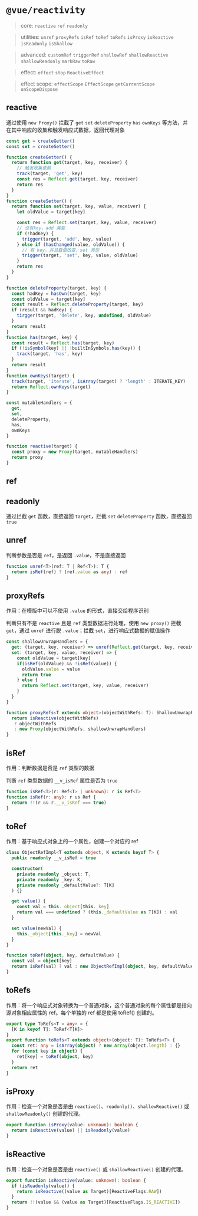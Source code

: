 # `@vue/reactivity`

> core: `reactive` `ref` `readonly`

> utilities: `unref` `proxyRefs` `isRef` `toRef` `toRefs` `isProxy` `isReactive` `isReadonly` `isShallow`

> advanced: `customRef` `triggerRef` `shallowRef` `shallowReactive` `shallowReadonly` `markRaw` `toRaw`

> effect: `effect` `stop` `ReactiveEffect`

> effect scope: `effectScope` `EffectScope` `getCurrentScope` `onScopeDispose`

## reactive

通过使用 `new Proxy()` 拦截了 `get` `set` `deleteProperty` `has` `ownKeys` 等方法，并在其中响应的收集和触发响应式数据，返回代理对象

```js
const get = createGetter()
const set = createSetter()

function createGetter() {
  return function get(target, key, receiver) {
    // 触发收集依赖
    track(target, 'get', key)
    const res = Reflect.get(target, key, receiver)
    return res
  }
}
function createSetter() {
  return function set(target, key, value, receiver) {
    let oldValue = target[key]

    const res = Reflect.set(target, key, value, receiver)
    // 没有key，add 类型
    if (!hadKey) {
      trigger(target, 'add', key, value)
    } else if (hasChanged(value, oldValue)) {
      // 有 key，并且数值改变，set 类型
      trigger(target, 'set', key, value, oldValue)
    }
    return res
  }
}

function deleteProperty(target, key) {
  const hadKey = hasOwn(target, key)
  const oldValue = target[key]
  const result = Reflect.deleteProperty(target, key)
  if (result && hadKey) {
    tirgger(target, 'delete', key, undefined, oldValue)
  }
  return result
}
function has(target, key) {
  const result = Reflect.has(target, key)
  if (!isSymbol(key) || !builtInSymbols.has(key)) {
    track(target, 'has', key)
  }
  return result
}
function ownKeys(target) {
  track(target, 'iterate', isArray(target) ? 'length' : ITERATE_KEY)
  return Reflect.ownKeys(target)
}

const mutableHandlers = {
  get,
  set,
  deleteProperty,
  has,
  ownKeys
}

function reactive(target) {
  const proxy = new Proxy(target, mutableHandlers)
  return proxy
}
```

## ref

## readonly

通过拦截 `get` 函数，直接返回 `target`，拦截 `set` `deleteProperty` 函数，直接返回 `true` 

## unref

判断参数是否是 `ref`，是返回 `.value`，不是直接返回 

```ts
function unref<T>(ref: T | Ref<T>): T {
  return isRef(ref) ? (ref.value as any) : ref
}
```

## proxyRefs

作用：在模版中可以不使用 `.value` 的形式，直接交给程序识别

判断只有不是 `reactive` 且是 `ref` 类型数据进行处理，使用 `new proxy()` 拦截 `get`，通过 `unref` 进行脱 `.value`；拦截 `set`，进行响应式数据的赋值操作

```ts
const shallowUnwrapHandlers = {
  get: (target, key, receiver) => unref(Reflect.get(target, key, receiver)),
  set: (target, key, value, receiver) => {
    const oldValue = target[key]
    if(isRef(oldValue) && !isRef(value)) {
      oldValue.value = value
      return true
    } else {
      return Reflect.set(target, key, value, receiver)
    }
  }
}

function proxyRefs<T extends object>(objectWithRefs: T): ShallowUnwrapRef<T> {
  return isReactive(objectWithRefs) 
   ? objectWithRefs
   : new Proxy(objectWithRefs, shallowUnwrapHandlers)
}
```

## isRef

作用：判断数据是否是 `ref` 类型的数据

判断 `ref` 类型数据的 `__v_isRef` 属性是否为 `true`

```ts
function isRef<T>(r: Ref<T> | unknown): r is Ref<T>
function isRef(r: any): r us Ref {
  return !!(r && r.__v_isRef === true)
}
```

## toRef

作用：基于响应式对象上的一个属性，创建一个对应的 ref

```ts
class ObjectRefImpl<T extends object, K extends keyof T> {
  public readonly __v_isRef = true

  constructor(
    private readonly _object: T,
    private readonly _key: K,
    private readonly _defaultValue?: T[K]
  ) {}

  get value() {
    const val = this._object[this._key]
    return val === undefined ? (this._defaultValue as T[K]) : val
  }

  set value(newVal) {
    this._object[this._key] = newVal
  }
}

function toRef(object, key, defaultValue) {
  const val = object[key]
  return isRef(val) ? val : new ObjectRefImpl(object, key, defaultValue)
}
```

## toRefs

作用：将一个响应式对象转换为一个普通对象，这个普通对象的每个属性都是指向源对象相应属性的 ref。每个单独的 ref 都是使用 toRef() 创建的。

```ts
export type ToRefs<T = any> = {
  [K in keyof T]: ToRef<T[K]>
}
export function toRefs<T extends object>(object: T): ToRefs<T> {
  const ret: any = isArray(object) ? new Array(object.length) : {}
  for (const key in object) {
    ret[key] = toRef(object, key)
  }
  return ret
}
```

## isProxy

作用：检查一个对象是否是由 `reactive()`、`readonly()`、`shallowReactive()` 或 `shallowReadonly()` 创建的代理。

```ts
export function isProxy(value: unknown): boolean {
  return isReactive(value) || isReadonly(value)
}
```

## isReactive

作用：检查一个对象是否是由 `reactive()` 或 `shallowReactive()` 创建的代理。

```ts
export function isReactive(value: unknown): boolean {
  if (isReadonly(value)) {
    return isReactive((value as Target)[ReactiveFlags.RAW])
  }
  return !!(value && (value as Target)[ReactiveFlags.IS_REACTIVE])
}
```
